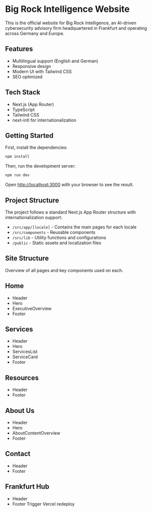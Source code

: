 # Big Rock Intelligence Website

This is the official website for Big Rock Intelligence, an AI-driven cybersecurity advisory firm headquartered in Frankfurt and operating across Germany and Europe.

## Features

- Multilingual support (English and German)
- Responsive design
- Modern UI with Tailwind CSS
- SEO optimized

## Tech Stack

- Next.js (App Router)
- TypeScript
- Tailwind CSS
- next-intl for internationalization

## Getting Started

First, install the dependencies:

```bash
npm install
```

Then, run the development server:

```bash
npm run dev
```

Open [http://localhost:3000](http://localhost:3000) with your browser to see the result.

## Project Structure

The project follows a standard Next.js App Router structure with internationalization support:

- `/src/app/[locale]` - Contains the main pages for each locale
- `/src/components` - Reusable components
- `/src/lib` - Utility functions and configurations
- `/public` - Static assets and localization files

## Site Structure
Overview of all pages and key components used on each.

## Home
- Header
- Hero
- ExecutiveOverview
- Footer

## Services
- Header
- Hero
- ServicesList
- ServiceCard
- Footer

## Resources
- Header
- Footer

## About Us
- Header
- Hero
- AboutContentOverview
- Footer

## Contact
- Header
- Footer

## Frankfurt Hub
- Header
- Footer
Trigger Vercel redeploy
